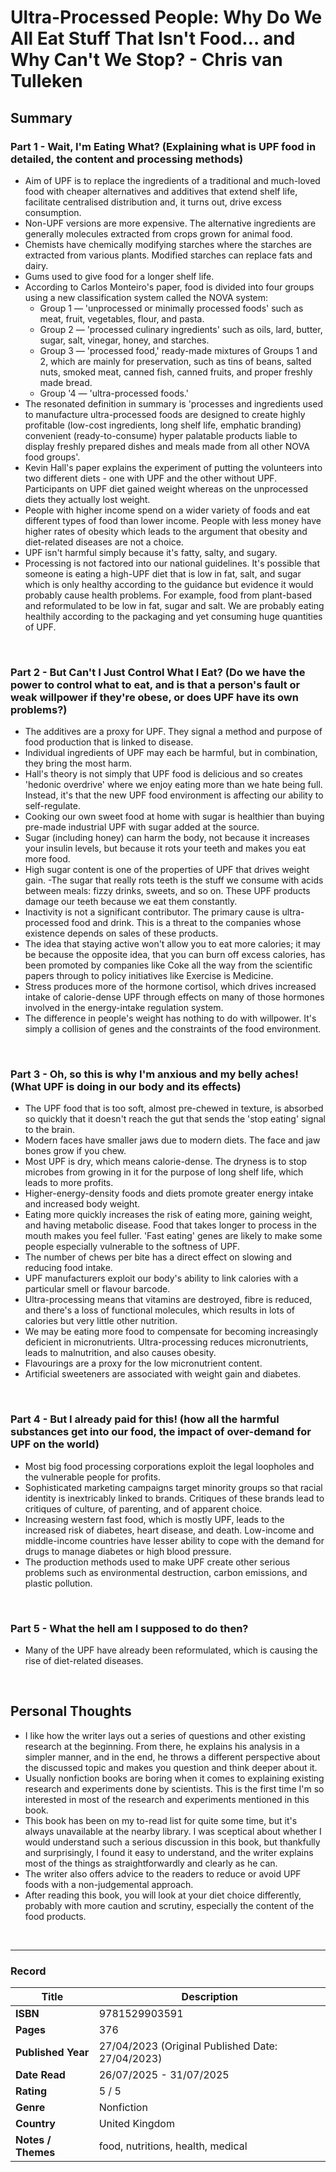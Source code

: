 # Ultra-Processed People: Why Do We All Eat Stuff That Isn't Food… and Why Can't We Stop? - Chris van Tulleken

## Summary
### Part 1 - Wait, I'm Eating What? (Explaining what is UPF food in detailed, the content and processing methods)
- Aim of UPF is to replace the ingredients of a traditional and much-loved food with cheaper alternatives and additives that extend shelf life, facilitate centralised distribution and, it turns out, drive excess consumption.
- Non-UPF versions are more expensive. The alternative ingredients are generally molecules extracted from crops grown for animal food.
- Chemists have chemically modifying starches where the starches are extracted from various plants. Modified starches can replace fats and dairy.
- Gums used to give food for a longer shelf life.
- According to Carlos Monteiro's paper, food is divided into four groups using a new classification system called the NOVA system:
  - Group 1 — 'unprocessed or minimally processed foods' such as meat, fruit, vegetables, flour, and pasta.
  - Group 2 — 'processed culinary ingredients' such as oils, lard, butter, sugar, salt, vinegar, honey, and starches.
  - Group 3 — 'processed food,' ready-made mixtures of Groups 1 and 2, which are mainly for preservation, such as tins of beans, salted nuts, smoked meat, canned fish, canned fruits, and proper freshly made bread.
  - Group '4 — 'ultra-processed foods.' 
- The resonated definition in summary is 'processes and ingredients used to manufacture ultra-processed foods are designed to create highly profitable (low-cost ingredients, long shelf life, emphatic branding) convenient (ready-to-consume) hyper palatable products liable to display freshly prepared dishes and meals made from all other NOVA food groups'.
- Kevin Hall's paper explains the experiment of putting the volunteers into two different diets - one with UPF and the other without UPF. Participants on UPF diet gained weight whereas on the unprocessed diets they actually lost weight.
- People with higher income spend on a wider variety of foods and eat different types of food than lower income. People with less money have higher rates of obesity which leads to the argument that obesity and diet-related diseases are not a choice.
- UPF isn't harmful simply because it's fatty, salty, and sugary.
- Processing is not factored into our national guidelines. It's possible that someone is eating a high-UPF diet that is low in fat, salt, and sugar which is only healthy according to the guidance but evidence it would probably cause health problems. For example, food from plant-based and reformulated to be low in fat, sugar and salt. We are probably eating healthily according to the packaging and yet consuming huge quantities of UPF.

<br>

### Part 2 - But Can't I Just Control What I Eat? (Do we have the power to control what to eat, and is that a person's fault or weak willpower if they're obese, or does UPF have its own problems?)
- The additives are a proxy for UPF. They signal a method and purpose of food production that is linked to disease.
- Individual ingredients of UPF may each be harmful, but in combination, they bring the most harm.
- Hall's theory is not simply that UPF food is delicious and so creates 'hedonic overdrive' where we enjoy eating more than we hate being full. Instead, it's that the new UPF food environment is affecting our ability to self-regulate.
- Cooking our own sweet food at home with sugar is healthier than buying pre-made industrial UPF with sugar added at the source.
- Sugar (including honey) can harm the body, not because it increases your insulin levels, but because it rots your teeth and makes you eat more food.
- High sugar content is one of the properties of UPF that drives weight gain.
-The sugar that really rots teeth is the stuff we consume with acids between meals: fizzy drinks, sweets, and so on. These UPF products damage our teeth because we eat them constantly.
- Inactivity is not a significant contributor. The primary cause is ultra-processed food and drink. This is a threat to the companies whose existence depends on sales of these products.
- The idea that staying active won't allow you to eat more calories; it may be because the opposite idea, that you can burn off excess calories, has been promoted by companies like Coke all the way from the scientific papers through to policy initiatives like Exercise is Medicine.
- Stress produces more of the hormone cortisol, which drives increased intake of calorie-dense UPF through effects on many of those hormones involved in the energy-intake regulation system.
- The difference in people's weight has nothing to do with willpower. It's simply a collision of genes and the constraints of the food environment.

<br>

### Part 3 - Oh, so this is why I'm anxious and my belly aches! (What UPF is doing in our body and its effects)
- The UPF food that is too soft, almost pre-chewed in texture, is absorbed so quickly that it doesn't reach the gut that sends the 'stop eating' signal to the brain. 
- Modern faces have smaller jaws due to modern diets. The face and jaw bones grow if you chew.
- Most UPF is dry, which means calorie-dense. The dryness is to stop microbes from growing in it for the purpose of long shelf life, which leads to more profits.
- Higher-energy-density foods and diets promote greater energy intake and increased body weight.
- Eating more quickly increases the risk of eating more, gaining weight, and having metabolic disease. Food that takes longer to process in the mouth makes you feel fuller. 'Fast eating' genes are likely to make some people especially vulnerable to the softness of UPF.
- The number of chews per bite has a direct effect on slowing and reducing food intake.
- UPF manufacturers exploit our body's ability to link calories with a particular smell or flavour barcode. 
- Ultra-processing means that vitamins are destroyed, fibre is reduced, and there's a loss of functional molecules, which results in lots of calories but very little other nutrition.
- We may be eating more food to compensate for becoming increasingly deficient in micronutrients. Ultra-processing reduces micronutrients, leads to malnutrition, and also causes obesity. 
- Flavourings are a proxy for the low micronutrient content.
- Artificial sweeteners are associated with weight gain and diabetes.

<br>

### Part 4 - But I already paid for this! (how all the harmful substances get into our food, the impact of over-demand for UPF on the world)
- Most big food processing corporations exploit the legal loopholes and the vulnerable people for profits.
- Sophisticated marketing campaigns target minority groups so that racial identity is inextricably linked to brands. Critiques of these brands lead to critiques of culture, of parenting, and of apparent choice.
- Increasing western fast food, which is mostly UPF, leads to the increased risk of diabetes, heart disease, and death. Low-income and middle-income countries have lesser ability to cope with the demand for drugs to manage diabetes or high blood pressure. 
- The production methods used to make UPF create other serious problems such as environmental destruction, carbon emissions, and plastic pollution.

<br>

### Part 5 - What the hell am I supposed to do then?
- Many of the UPF have already been reformulated, which is causing the rise of diet-related diseases.

<br>

## Personal Thoughts 
- I like how the writer lays out a series of questions and other existing research at the beginning. From there, he explains his analysis in a simpler manner, and in the end, he throws a different perspective about the discussed topic and makes you question and think deeper about it.
- Usually nonfiction books are boring when it comes to explaining existing research and experiments done by scientists. This is the first time I'm so interested in most of the research and experiments mentioned in this book.
- This book has been on my to-read list for quite some time, but it's always unavailable at the nearby library. I was sceptical about whether I would understand such a serious discussion in this book, but thankfully and surprisingly, I found it easy to understand, and the writer explains most of the things as straightforwardly and clearly as he can.
- The writer also offers advice to the readers to reduce or avoid UPF foods with a non-judgemental approach.
- After reading this book, you will look at your diet choice differently, probably with more caution and scrutiny, especially the content of the food products.

<br>

***

### Record
| Title | Description |
| -- | -- |
| **ISBN** | 9781529903591 |
| **Pages** | 376 |
| **Published Year** | 27/04/2023 (Original Published Date: 27/04/2023) |
| **Date Read** | 26/07/2025 - 31/07/2025 |
| **Rating** | 5 / 5 |
| **Genre** | Nonfiction |
| **Country** | United Kingdom |
| **Notes / Themes** | food, nutritions, health, medical | 
